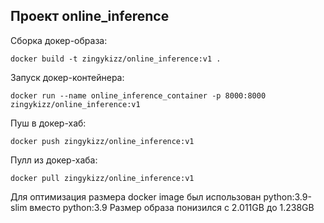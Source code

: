 ## Проект online_inference

Сборка докер-образа:
~~~
docker build -t zingykizz/online_inference:v1 .
~~~

Запуск докер-контейнера:
~~~
docker run --name online_inference_container -p 8000:8000 zingykizz/online_inference:v1
~~~

Пуш в докер-хаб:
~~~
docker push zingykizz/online_inference:v1
~~~

Пулл из докер-хаба:
~~~
docker pull zingykizz/online_inference:v1
~~~

Для оптимизация размера docker image был использован python:3.9-slim вместо python:3.9
Размер образа понизился с 2.011GB до 1.238GB